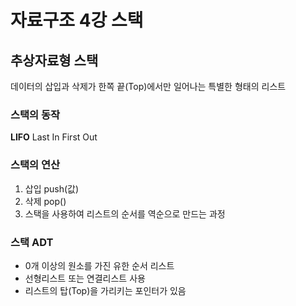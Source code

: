 # 자료구조 4강 스택

## 추상자료형 스택
데이터의 삽입과 삭제가 한쪽 끝(Top)에서만 일어나는 특별한 형태의 리스트

### 스택의 동작 
**LIFO** Last In First Out

### 스택의 연산
1) 삽입 push(값) 
2) 삭제 pop()
3) 스택을 사용하여 리스트의 순서를 역순으로 만드는 과정

### 스택 ADT
- 0개 이상의 원소를 가진 유한 순서 리스트
- 선형리스트 또는 연결리스트 사용
- 리스트의 탑(Top)을 가리키는 포인터가 있음

